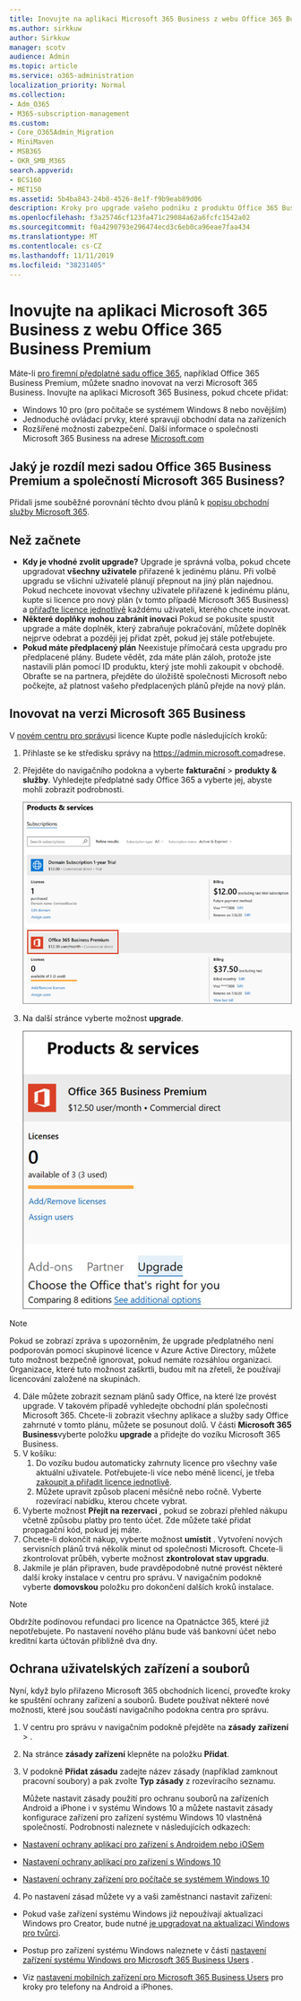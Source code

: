 ```yaml
---
title: Inovujte na aplikaci Microsoft 365 Business z webu Office 365 Business Premium
ms.author: sirkkuw
author: Sirkkuw
manager: scotv
audience: Admin
ms.topic: article
ms.service: o365-administration
localization_priority: Normal
ms.collection:
- Adm_O365
- M365-subscription-management
ms.custom:
- Core_O365Admin_Migration
- MiniMaven
- MSB365
- OKR_SMB_M365
search.appverid:
- BCS160
- MET150
ms.assetid: 5b4ba843-24b8-4526-8e1f-f9b9eab89d06
description: Kroky pro upgrade vašeho podniku z produktu Office 365 Business Premium na Microsoft 365 Business.
ms.openlocfilehash: f3a25746cf123fa471c29084a62a6fcfc1542a02
ms.sourcegitcommit: f0a4290793e296474ecd3c6eb0ca96eae7faa434
ms.translationtype: MT
ms.contentlocale: cs-CZ
ms.lasthandoff: 11/11/2019
ms.locfileid: "38231405"
---
```

# <a name="upgrade-to-microsoft-365-business-from-office-365-business-premium"></a>Inovujte na aplikaci Microsoft 365 Business z webu Office 365 Business Premium

Máte-li [pro firemní předplatné sadu office 365](https://products.office.com/compare-all-microsoft-office-products-4-column?activetab=tab:primaryr2), například Office 365 Business Premium, můžete snadno inovovat na verzi Microsoft 365 Business. Inovujte na aplikaci Microsoft 365 Business, pokud chcete přidat: 
- Windows 10 pro (pro počítače se systémem Windows 8 nebo novějším)
- Jednoduché ovládací prvky, které spravují obchodní data na zařízeních
- Rozšířené možnosti zabezpečení.
Další informace o společnosti Microsoft 365 Business na adrese [Microsoft.com](https://www.microsoft.com/microsoft-365/business)

## <a name="whats-the-difference-between-office-365-business-premium-and-microsoft-365-business"></a>Jaký je rozdíl mezi sadou Office 365 Business Premium a společností Microsoft 365 Business?
Přidali jsme souběžné porovnání těchto dvou plánů k [popisu obchodní služby Microsoft 365](https://docs.microsoft.com/office365/servicedescriptions/microsoft-365-service-descriptions/microsoft-365-business-service-description). 

## <a name="before-you-get-started"></a>Než začnete

- **Kdy je vhodné zvolit upgrade?** Upgrade je správná volba, pokud chcete upgradovat **všechny uživatele** přiřazené k jedinému plánu. Při volbě upgradu se všichni uživatelé plánují přepnout na jiný plán najednou. Pokud nechcete inovovat všechny uživatele přiřazené k jedinému plánu, kupte si licence pro nový plán (v tomto případě Microsoft 365 Business) a [přiřaďte licence jednotlivě](https://docs.microsoft.com/office365/admin/manage/assign-licenses-to-users) každému uživateli, kterého chcete inovovat. 
- **Některé doplňky mohou zabránit inovaci** Pokud se pokusíte spustit upgrade a máte doplněk, který zabraňuje pokračování, můžete doplněk nejprve odebrat a později jej přidat zpět, pokud jej stále potřebujete. 
- **Pokud máte předplacený plán** Neexistuje přímočará cesta upgradu pro předplacené plány. Budete vědět, zda máte plán záloh, protože jste nastavili plán pomocí ID produktu, který jste mohli zakoupit v obchodě. Obraťte se na partnera, přejděte do úložiště společnosti Microsoft nebo počkejte, až platnost vašeho předplacených plánů přejde na nový plán.

## <a name="upgrade-to-microsoft-365-business"></a>Inovovat na verzi Microsoft 365 Business
V [novém centru pro správu](https://docs.microsoft.com/office365/admin/microsoft-365-admin-center-preview)si licence Kupte podle následujících kroků:
1. Přihlaste se ke středisku správy na <a href="https://go.microsoft.com/fwlink/p/?linkid=837890" target="_blank">https://admin.microsoft.com</a>adrese.
2. Přejděte do navigačního podokna a vyberte **fakturační** \> **produkty & služby**. Vyhledejte předplatné sady Office 365 a vyberte jej, abyste mohli zobrazit podrobnosti. 

    ![Obrázek ukazuje, jak vyhledat a vybrat předplatné v centru pro správu.](media/FindYourSubscription.png)

3. Na další stránce vyberte možnost **upgrade**. 

      ![Snímek obrazovky ukazuje, kde vybrat upgrade v centru pro správu.](media/SelectUpgrade.png)

  > [!NOTE]
  > Pokud se zobrazí zpráva s upozorněním, že upgrade předplatného není podporován pomocí skupinové licence v Azure Active Directory, můžete tuto možnost bezpečně ignorovat, pokud nemáte rozsáhlou organizaci. Organizace, které tuto možnost zaškrtli, budou mít na zřeteli, že používají licencování založené na skupinách.

4. Dále můžete zobrazit seznam plánů sady Office, na které lze provést upgrade. V takovém případě vyhledejte obchodní plán společnosti Microsoft 365. Chcete-li zobrazit všechny aplikace a služby sady Office zahrnuté v tomto plánu, můžete se posunout dolů. V části **Microsoft 365 Business**vyberte položku **upgrade** a přidejte do vozíku Microsoft 365 Business.
5. V košíku:
    1. Do vozíku budou automaticky zahrnuty licence pro všechny vaše aktuální uživatele. Potřebujete-li více nebo méně licencí, je třeba [zakoupit a přiřadit licence jednotlivě](https://docs.microsoft.com/office365/admin/manage/assign-licenses-to-users).  
    2. Můžete upravit způsob placení měsíčně nebo ročně. Vyberte rozevírací nabídku, kterou chcete vybrat.
6. Vyberte možnost **Přejít na rezervaci** , pokud se zobrazí přehled nákupu včetně způsobu platby pro tento účet. Zde můžete také přidat propagační kód, pokud jej máte.
7. Chcete-li dokončit nákup, vyberte možnost **umístit** .
Vytvoření nových servisních plánů trvá několik minut od společnosti Microsoft. Chcete-li zkontrolovat průběh, vyberte možnost **zkontrolovat stav upgradu**. 
1. Jakmile je plán připraven, bude pravděpodobně nutné provést některé další kroky instalace v centru pro správu. V navigačním podokně vyberte **domovskou** položku pro dokončení dalších kroků instalace.

> [!NOTE]
> Obdržíte podínovou refundaci pro licence na Opatnáctce 365, které již nepotřebujete. Po nastavení nového plánu bude váš bankovní účet nebo kreditní karta účtován přibližně dva dny.
  
## <a name="protect-user-devices-and-files"></a>Ochrana uživatelských zařízení a souborů

Nyní, když bylo přiřazeno Microsoft 365 obchodních licencí, proveďte kroky ke spuštění ochrany zařízení a souborů. Budete používat některé nové možnosti, které jsou součástí navigačního podokna centra pro správu.
  
1. V centru pro správu v navigačním podokně přejděte na **zásady** **zařízení** \> .
    
2. Na stránce **zásady zařízení** klepněte na položku **Přidat**.
    
3. V podokně **Přidat zásadu** zadejte název zásady (například zamknout pracovní soubory) a pak zvolte **Typ zásady** z rozevíracího seznamu. 
    
    Můžete nastavit zásady použití pro ochranu souborů na zařízeních Android a iPhone i v systému Windows 10 a můžete nastavit zásady konfigurace zařízení pro zařízení systému Windows 10 vlastněná společností. Podrobnosti naleznete v následujících odkazech:
    
  - [Nastavení ochrany aplikací pro zařízení s Androidem nebo iOSem](app-protection-settings-for-android-and-ios.md)
    
  - [Nastavení ochrany aplikací pro zařízení s Windows 10](protection-settings-for-windows-10-devices.md)
    
  - [Nastavení ochrany zařízení pro počítače se systémem Windows 10](protection-settings-for-windows-10-pcs.md)
    
  
4. Po nastavení zásad můžete vy a vaši zaměstnanci nastavit zařízení:
    
  - Pokud vaše zařízení systému Windows již nepoužívají aktualizaci Windows pro Creator, bude nutné [je upgradovat na aktualizaci Windows pro tvůrci](upgrade-to-windows-pro-creators-update.md).
    
  - Postup pro zařízení systému Windows naleznete v části [nastavení zařízení systému Windows pro Microsoft 365 Business Users](set-up-windows-devices.md) . 
    
  - Viz [nastavení mobilních zařízení pro Microsoft 365 Business Users](set-up-mobile-devices.md) pro kroky pro telefony na Android a iPhones. 



